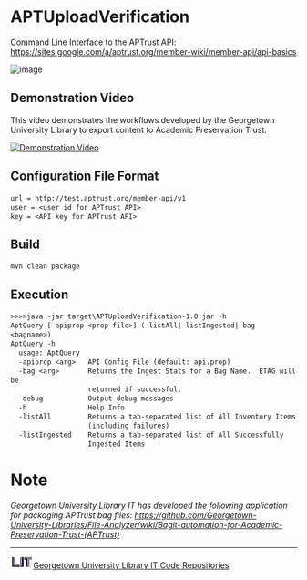 # APTUploadVerification
Command Line Interface to the APTrust API: https://sites.google.com/a/aptrust.org/member-wiki/member-api/api-basics

![image](https://cloud.githubusercontent.com/assets/1111057/18217851/f5cc8a8c-7113-11e6-81ae-1658c270abbf.png)

## Demonstration Video
This video demonstrates the workflows developed by the Georgetown University Library to export content to Academic Preservation Trust.

[![Demonstration Video](https://i.ytimg.com/vi/SiMlY0g9cn0/hqdefault.jpg)](https://youtu.be/SiMlY0g9cn0)

## Configuration File Format

    url = http://test.aptrust.org/member-api/v1 
    user = <user id for APTrust API>
    key = <API key for APTrust API>
    
## Build

    mvn clean package
    
## Execution
    >>>>java -jar target\APTUploadVerification-1.0.jar -h
    AptQuery [-apiprop <prop file>] (-listAll|-listIngested|-bag <bagname>)
    AptQuery -h
      usage: AptQuery
      -apiprop <arg>   API Config File (default: api.prop)
      -bag <arg>       Returns the Ingest Stats for a Bag Name.  ETAG will be
                       returned if successful.
      -debug           Output debug messages
      -h               Help Info
      -listAll         Returns a tab-separated list of All Inventory Items
                       (including failures)
      -listIngested    Returns a tab-separated list of All Successfully
                       Ingested Items

# Note
_Georgetown University Library IT has developed the following application for packaging APTrust bag files: https://github.com/Georgetown-University-Libraries/File-Analyzer/wiki/Bagit-automation-for-Academic-Preservation-Trust-(APTrust)_

***
[![Georgetown University Library IT Code Repositories](https://raw.githubusercontent.com/Georgetown-University-Libraries/georgetown-university-libraries.github.io/master/LIT-logo-small.png)Georgetown University Library IT Code Repositories](http://georgetown-university-libraries.github.io/)

